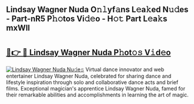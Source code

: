 ## Lindsay Wagner Nuda O𝚗𝚕yf𝚊ns L𝚎a𝚔ed N𝚞𝚍es - Part-nR5 P𝚑𝚘tos Vi𝚍𝚎o - H𝚘𝚝 Part L𝚎a𝚔s mxWll

# <h2><a href="http://kf1aby.oniu.top/?m=Lindsay+Wagner+Nuda">🔗👉 🔴 Lindsay Wagner Nuda P𝚑ot𝚘𝚜 V𝚒d𝚎o</a></h2>

[![Lindsay Wagner Nuda Nu𝚍e𝚜](https://i.imgur.com/0qMVB7G.gif)](http://kf1aby.oniu.top/?m=Lindsay+Wagner+Nuda)
Virtual dance innovator and web entertainer Lindsay Wagner Nuda, celebrated for sharing dance and lifestyle inspiration through solo and collaborative dance acts and brief films. Exceptional magician's apprentice Lindsay Wagner Nuda, famed for their remarkable abilities and accomplishments in learning the art of magic.  
